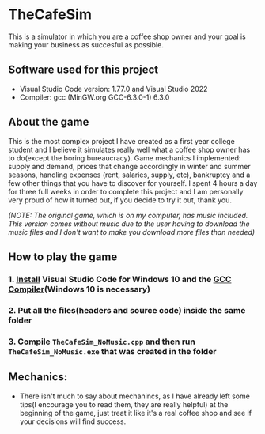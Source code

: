 # TheCafeSim
This is a simulator in which you are a coffee shop owner and your goal is making your business as succesful as possible.

## Software used for this project
- Visual Studio Code version: 1.77.0 and Visual Studio 2022
- Compiler: gcc (MinGW.org GCC-6.3.0-1) 6.3.0

## About the game
This is the most complex project I have created as a first year college student and I believe it simulates really well what a coffee shop owner has to do(except the boring bureaucracy). Game mechanics I implemented: supply and demand, prices that change accordingly in winter and summer seasons, handling expenses (rent, salaries, supply, etc), bankruptcy and a few other things that you have to discover for yourself. I spent 4 hours a day for three full weeks in order to complete this project and I am personally very proud of how it turned out, if you decide to try it out, thank you.

*(NOTE: The original game, which is on my computer, has music included. This version comes without music due to the user having to download the music files and I don't want to make you download more files than needed)*

## How to play the game
### 1. [Install](https://code.visualstudio.com/download) Visual Studio Code for Windows 10 and the [GCC Compiler](https://sourceforge.net/projects/mingw-w64/)(Windows 10 is necessary)
### 2. Put all the files(headers and source code) inside the same folder
### 3. Compile `TheCafeSim_NoMusic.cpp` and then run `TheCafeSim_NoMusic.exe` that was created in the folder

## Mechanics:
- There isn't much to say about mechanincs, as I have already left some tips(I encourage you to read them, they are really helpful) at the beginning of the game, just treat it like it's a real coffee shop and see if your decisions will find success.
